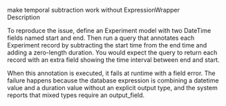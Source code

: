 make temporal subtraction work without ExpressionWrapper  
Description  

To reproduce the issue, define an Experiment model with two DateTime fields named start and end. Then run a query that annotates each Experiment record by subtracting the start time from the end time and adding a zero-length duration. You would expect the query to return each record with an extra field showing the time interval between end and start.  

When this annotation is executed, it fails at runtime with a field error. The failure happens because the database expression is combining a datetime value and a duration value without an explicit output type, and the system reports that mixed types require an output_field.